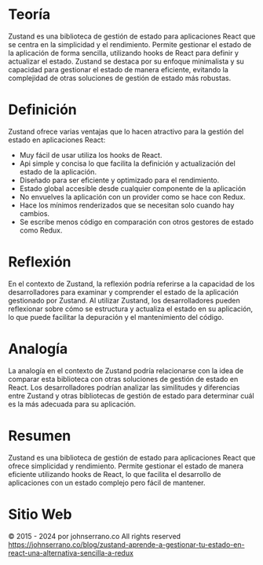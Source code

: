 # Teoría
Zustand es una biblioteca de gestión de estado para aplicaciones React que se centra en la simplicidad y el rendimiento. Permite gestionar el estado de la aplicación de forma sencilla, utilizando hooks de React para definir y actualizar el estado. Zustand se destaca por su enfoque minimalista y su capacidad para gestionar el estado de manera eficiente, evitando la complejidad de otras soluciones de gestión de estado más robustas.

# Definición
Zustand ofrece varias ventajas que lo hacen atractivo para la gestión del estado en aplicaciones React:

* Muy fácil de usar utiliza los hooks de React.
* Api simple y concisa lo que facilita la definición y actualización del estado de la aplicación.
* Diseñado para ser eficiente y optimizado para el rendimiento.
* Estado global accesible desde cualquier componente de la aplicación
* No envuelves la aplicación con un provider como se hace con Redux.
* Hace los mínimos renderizados que se necesitan solo cuando hay cambios.
* Se escribe menos código en comparación con otros gestores de estado como Redux.

# Reflexión
En el contexto de Zustand, la reflexión podría referirse a la capacidad de los desarrolladores para examinar y comprender el estado de la aplicación gestionado por Zustand. Al utilizar Zustand, los desarrolladores pueden reflexionar sobre cómo se estructura y actualiza el estado en su aplicación, lo que puede facilitar la depuración y el mantenimiento del código.

# Analogía
La analogía en el contexto de Zustand podría relacionarse con la idea de comparar esta biblioteca con otras soluciones de gestión de estado en React. Los desarrolladores podrían analizar las similitudes y diferencias entre Zustand y otras bibliotecas de gestión de estado para determinar cuál es la más adecuada para su aplicación.

# Resumen
Zustand es una biblioteca de gestión de estado para aplicaciones React que ofrece simplicidad y rendimiento. Permite gestionar el estado de manera eficiente utilizando hooks de React, lo que facilita el desarrollo de aplicaciones con un estado complejo pero fácil de mantener.

# Sitio Web
© 2015 - 2024 por johnserrano.co
All rights reserved
https://johnserrano.co/blog/zustand-aprende-a-gestionar-tu-estado-en-react-una-alternativa-sencilla-a-redux
